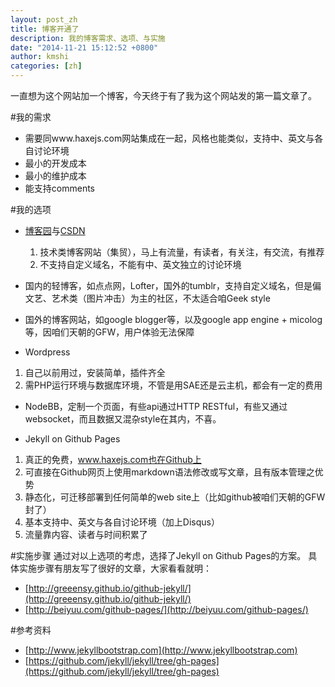```yaml
---
layout: post_zh
title: 博客开通了
description: 我的博客需求、选项、与实施
date: "2014-11-21 15:12:52 +0800"
author: kmshi
categories: [zh]
---
```

一直想为这个网站加一个博客，今天终于有了我为这个网站发的第一篇文章了。

#我的需求
- 需要同www.haxejs.com网站集成在一起，风格也能类似，支持中、英文与各自讨论环境
- 最小的开发成本
- 最小的维护成本
- 能支持comments


#我的选项
- [博客园](http://www.cnblogs.com/)与[CSDN](http://blog.csdn.net/)
	1. 技术类博客网站（集贸），马上有流量，有读者，有关注，有交流，有推荐
	2. 不支持自定义域名，不能有中、英文独立的讨论环境

- 国内的轻博客，如点点网，Lofter，国外的tumblr，支持自定义域名，但是偏文艺、艺术类（图片冲击）为主的社区，不太适合咱Geek style

- 国外的博客网站，如google blogger等，以及google app engine + micolog等，因咱们天朝的GFW，用户体验无法保障

- Wordpress
1. 自己以前用过，安装简单，插件齐全
2. 需PHP运行环境与数据库环境，不管是用SAE还是云主机，都会有一定的费用

- NodeBB，定制一个页面，有些api通过HTTP RESTful，有些又通过websocket，而且数据又混杂style在其内，不喜。

- Jekyll on Github Pages
1. 真正的免费，www.haxejs.com也在Github上
2. 可直接在Github网页上使用markdown语法修改或写文章，且有版本管理之优势
3. 静态化，可迁移部署到任何简单的web site上（比如github被咱们天朝的GFW封了）
4. 基本支持中、英文与各自讨论环境（加上Disqus）
5. 流量靠内容、读者与时间积累了


#实施步骤
通过对以上选项的考虑，选择了Jekyll on Github Pages的方案。
具体实施步骤有朋友写了很好的文章，大家看看就明：

- [http://greeensy.github.io/github-jekyll/](http://greeensy.github.io/github-jekyll/)
- [http://beiyuu.com/github-pages/](http://beiyuu.com/github-pages/)


#参考资料
- [http://www.jekyllbootstrap.com](http://www.jekyllbootstrap.com)
- [https://github.com/jekyll/jekyll/tree/gh-pages](https://github.com/jekyll/jekyll/tree/gh-pages)
